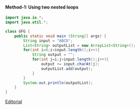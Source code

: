 
#### Method-1: Using two nested loops
```java
import java.io.*;
import java.util.*;

class GFG {
	public static void main (String[] args) {
		String input = "ABCD";
		List<String> outputList = new ArrayList<String>();
		for(int i=0;i<input.length();i++){
		    String output = "";
		    for(int j=i;j<input.length();j++){
		        output += input.charAt(j);
		        outputList.add(output);
		    }
		}
		System.out.println(outputList);
	}
}
```

[Editorial](https://www.geeksforgeeks.org/program-print-substrings-given-string/)